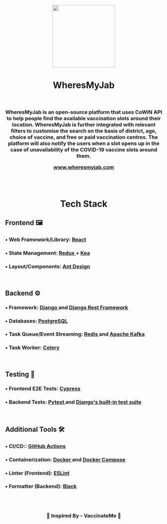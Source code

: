 <p align="center" >
<img src='https://i.ibb.co/L599jvc/logo.png' width="200" height="200">
</p>
<h1 align="center">
WheresMyJab
</h1>

<br />

<h3 align="center">
WheresMyJab is an open-source platform that uses CoWIN API to help people find the available vaccination slots around their location.
WheresMyJab is further integrated with relevant filters to customise the search on the basis of district, age, choice of vaccine, and free or paid vaccination centres. The platform will also notify the users when a slot opens up in the case of unavailability of the COVID-19 vaccine slots around them.
<a href="https://wheresmyjab.com/">
<p>
    www.wheresmyjab.com
    </p>
</a>
</h3>

<br /><br />

<h1 align="center">
Tech Stack
</h1>

<h2 >
Frontend 🖼️
</h2>
<h3>
• Web Framework/Library:
<a href="https://reactjs.org/">
    React
</a>
</h3>
<h3>
• State Management:
<a href="https://redux.js.org/">
    Redux
</a> +
<a href="https://github.com/keajs/kea">
    Kea
</a> 
</h3>
<h3>
• Layout/Components:
<a href="https://ant.design/">
    Ant Design
</a>
</h3>

<br/>

<h2 >
Backend ⚙️
</h2>
<h3>
• Framework:
<a href="https://www.djangoproject.com/">
    Django
</a> and
<a href="https://www.django-rest-framework.org/">
    Django Rest Framework
</a>
</h3>
<h3>
•  Databases:
<a href="https://www.postgresql.org/">
    PostgreSQL
</a> 
</h3>
<h3>
• Task Queue/Event Streaming:
<a href="https://redis.io/">
    Redis
</a> and
<a href="https://kafka.apache.org/">
    Apache Kafka
</a>
</h3>
<h3>
•  Task Worker:
<a href=https://docs.celeryproject.org/en/stable/">
    Celery
</a> 
</h3>
<br/>

<h2 >
Testing 🧪
</h2>
<h3>
• Frontend E2E Tests:
<a href="https://www.cypress.io/">
    Cypress
</a>
</h3>
<h3>
• Backend Tests:
<a href="https://docs.pytest.org/en/stable/getting-started.html">
    Pytest
</a> and
<a href="https://docs.djangoproject.com/en/3.1/topics/testing/">
    Django's built-in test suite
</a>
</h3>
<br/>

<h2 >
Additional Tools 🛠️
</h2>
<h3>
• CI/CD::
<a href="https://github.com/features/actions">
    GitHub Actions
</a>
</h3>
<h3>
• Containerization:
<a href="https://www.docker.com/">
    Docker
</a> and
<a href="https://docs.docker.com/compose/">
    Docker Compose
</a>
</h3>
<h3>
• Linter (Frontend):
<a href="https://eslint.org/">
   ESLint
</a>
</h3>
<h3>
• Formatter (Backend):
<a href="https://pypi.org/project/black/">
   Black
</a>
</h3>
<br/><br/>
<h3 align="center">
💚 Inspired By - VaccinateMe  💚
</h3>
